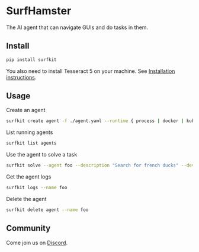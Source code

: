 # SurfHamster

The AI agent that can navigate GUIs and do tasks in them.

## Install
```sh
pip install surfkit
```

You also need to install Tesseract 5 on your machine. 
See [Installation instructions](https://tesseract-ocr.github.io/tessdoc/Installation.html).

## Usage

Create an agent
```sh
surfkit create agent -f ./agent.yaml --runtime { process | docker | kube } --name foo
```

List running agents
```sh
surfkit list agents
```

Use the agent to solve a task
```sh
surfkit solve --agent foo --description "Search for french ducks" --device-type desktop
```

Get the agent logs
```sh
surfkit logs --name foo
```

Delete the agent
```sh
surfkit delete agent --name foo
```

## Community

Come join us on [Discord](https://discord.gg/hhaq7XYPS6).

